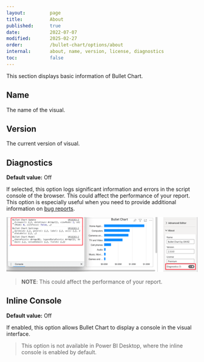 ```yaml
---
layout:         page
title:          About
published:      true
date:           2022-07-07
modified:   	2025-02-27
order:          /bullet-chart/options/about
internal:       about, name, version, license, diagnostics
toc:            false
---
```

This section displays basic information of Bullet Chart.

## Name
The name of the visual.

## Version
The current version of visual.

## Diagnostics
**Default value:** Off

If selected, this option logs significant information and errors in the script console of the browser. This could affect the performance of your report. This option is especially useful when you need to provide additional information on [bug reports](../../../issues/support.md#diagnostic-data).

<img src="images/about-diagnostics.png">

> **NOTE**: This could affect the performance of your report.


## Inline Console
**Default value:** Off

If enabled, this option allows Bullet Chart to display a console in the visual interface.

> This option is not available in Power BI Desktop, where the inline console is enabled by default.